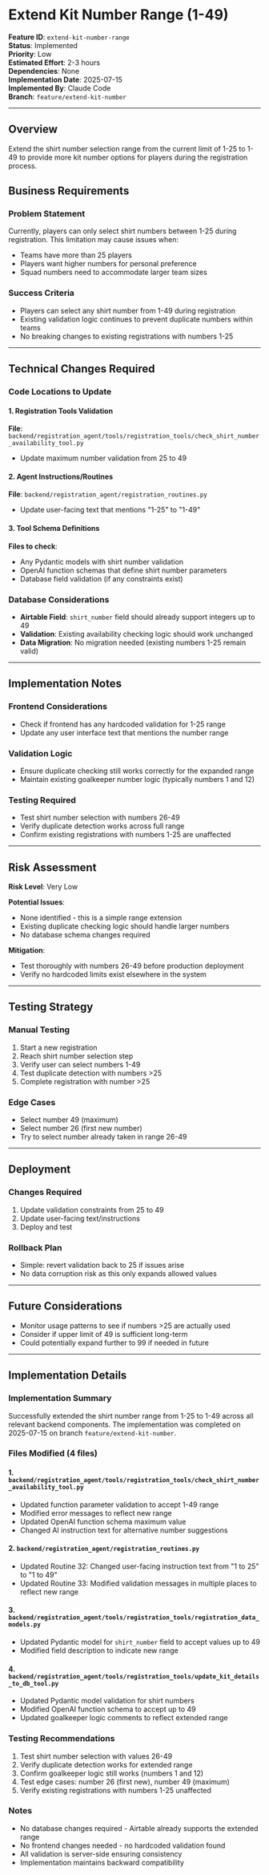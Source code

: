 # Extend Kit Number Range (1-49)

**Feature ID**: `extend-kit-number-range`  
**Status**: Implemented  
**Priority**: Low  
**Estimated Effort**: 2-3 hours  
**Dependencies**: None  
**Implementation Date**: 2025-07-15  
**Implemented By**: Claude Code  
**Branch**: `feature/extend-kit-number`  

---

## Overview

Extend the shirt number selection range from the current limit of 1-25 to 1-49 to provide more kit number options for players during the registration process.

## Business Requirements

### Problem Statement
Currently, players can only select shirt numbers between 1-25 during registration. This limitation may cause issues when:
- Teams have more than 25 players
- Players want higher numbers for personal preference
- Squad numbers need to accommodate larger team sizes

### Success Criteria
- Players can select any shirt number from 1-49 during registration
- Existing validation logic continues to prevent duplicate numbers within teams
- No breaking changes to existing registrations with numbers 1-25

---

## Technical Changes Required

### Code Locations to Update

#### 1. Registration Tools Validation
**File**: `backend/registration_agent/tools/registration_tools/check_shirt_number_availability_tool.py`
- Update maximum number validation from 25 to 49

#### 2. Agent Instructions/Routines
**File**: `backend/registration_agent/registration_routines.py`
- Update user-facing text that mentions "1-25" to "1-49"

#### 3. Tool Schema Definitions
**Files to check**:
- Any Pydantic models with shirt number validation
- OpenAI function schemas that define shirt number parameters
- Database field validation (if any constraints exist)

### Database Considerations
- **Airtable Field**: `shirt_number` field should already support integers up to 49
- **Validation**: Existing availability checking logic should work unchanged
- **Data Migration**: No migration needed (existing numbers 1-25 remain valid)

---

## Implementation Notes

### Frontend Considerations
- Check if frontend has any hardcoded validation for 1-25 range
- Update any user interface text that mentions the number range

### Validation Logic
- Ensure duplicate checking still works correctly for the expanded range
- Maintain existing goalkeeper number logic (typically numbers 1 and 12)

### Testing Required
- Test shirt number selection with numbers 26-49
- Verify duplicate detection works across full range
- Confirm existing registrations with numbers 1-25 are unaffected

---

## Risk Assessment

**Risk Level**: Very Low

**Potential Issues**:
- None identified - this is a simple range extension
- Existing duplicate checking logic should handle larger numbers
- No database schema changes required

**Mitigation**:
- Test thoroughly with numbers 26-49 before production deployment
- Verify no hardcoded limits exist elsewhere in the system

---

## Testing Strategy

### Manual Testing
1. Start a new registration
2. Reach shirt number selection step
3. Verify user can select numbers 1-49
4. Test duplicate detection with numbers >25
5. Complete registration with number >25

### Edge Cases
- Select number 49 (maximum)
- Select number 26 (first new number)
- Try to select number already taken in range 26-49

---

## Deployment

### Changes Required
1. Update validation constraints from 25 to 49
2. Update user-facing text/instructions
3. Deploy and test

### Rollback Plan
- Simple: revert validation back to 25 if issues arise
- No data corruption risk as this only expands allowed values

---

## Future Considerations

- Monitor usage patterns to see if numbers >25 are actually used
- Consider if upper limit of 49 is sufficient long-term
- Could potentially expand further to 99 if needed in future

---

## Implementation Details

### Implementation Summary
Successfully extended the shirt number range from 1-25 to 1-49 across all relevant backend components. The implementation was completed on 2025-07-15 on branch `feature/extend-kit-number`.

### Files Modified (4 files)

#### 1. `backend/registration_agent/tools/registration_tools/check_shirt_number_availability_tool.py`
- Updated function parameter validation to accept 1-49 range
- Modified error messages to reflect new range
- Updated OpenAI function schema maximum value
- Changed AI instruction text for alternative number suggestions

#### 2. `backend/registration_agent/registration_routines.py`
- Updated Routine 32: Changed user-facing instruction text from "1 to 25" to "1 to 49"
- Updated Routine 33: Modified validation messages in multiple places to reflect new range

#### 3. `backend/registration_agent/tools/registration_tools/registration_data_models.py`
- Updated Pydantic model for `shirt_number` field to accept values up to 49
- Modified field description to indicate new range

#### 4. `backend/registration_agent/tools/registration_tools/update_kit_details_to_db_tool.py`
- Updated Pydantic model validation for shirt numbers
- Modified OpenAI function schema to accept up to 49
- Updated goalkeeper logic comments to reflect extended range

### Testing Recommendations
1. Test shirt number selection with values 26-49
2. Verify duplicate detection works for extended range
3. Confirm goalkeeper logic still works (numbers 1 and 12)
4. Test edge cases: number 26 (first new), number 49 (maximum)
5. Verify existing registrations with numbers 1-25 unaffected

### Notes
- No database changes required - Airtable already supports the extended range
- No frontend changes needed - no hardcoded validation found
- All validation is server-side ensuring consistency
- Implementation maintains backward compatibility